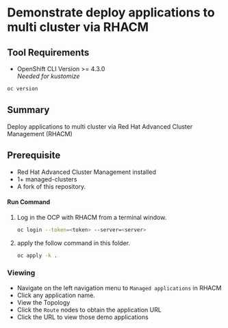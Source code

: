 # Demonstrate deploy applications to multi cluster via RHACM
## Tool Requirements
- OpenShift CLI Version >= 4.3.0<br>_Needed for kustomize_
```bash
oc version
```

## Summary
Deploy applications to multi cluster via Red Hat Advanced Cluster Management (RHACM)

## Prerequisite
- Red Hat Advanced Cluster Management installed
- 1+ managed-clusters
- A fork of this repository.

#### Run Command
1. Log in the OCP with RHACM from a terminal window.
    ```bash
    oc login --token=<token> --server=<server>
    ```

2. apply the follow command in this folder.

    ```bash
    oc apply -k .
    ```

### Viewing
- Navigate on the left navigation menu to `Managed applications` in RHACM
- Click any application name.
- View the Topology
- Click the `Route` nodes to obtain the application URL
- Click the URL to view those demo applications
